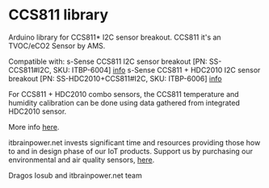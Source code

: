 # CCS811 library
Arduino library for CCS811* I2C sensor breakout. CCS811 it's an TVOC/eCO2 Sensor by AMS.

Compatible with:
	s-Sense CCS811 I2C sensor breakout [PN: SS-CCS811#I2C, SKU: ITBP-6004] <a href="https://itbrainpower.net/sensors/CCS811-CO2-TVOC-I2C-sensor-breakout">info</a> 
	s-Sense CCS811 + HDC2010 I2C sensor breakout [PN: SS-HDC2010+CCS811#I2C, SKU: ITBP-6006] <a href="https://itbrainpower.net/sensors/CCS811-HDC2010-CO2-TVOC-TEMPERATURE-HUMIDITY-I2C-sensor-breakout">info</a>

For CCS811 + HDC2010 combo sensors, the CCS811 temperature and humidity calibration can be done using data gathered from integrated HDC2010 sensor.

More info <a href="https://itbrainpower.net/sensors">here</a>.

itbrainpower.net invests significant time and resources providing those how to and in design phase of our IoT products.
Support us by purchasing our environmental and air quality sensors, <a href="https://itbrainpower.net/order#s-Sense">here</a>.



Dragos Iosub and itbrainpower.net team